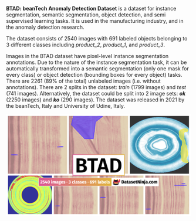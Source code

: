 **BTAD: beanTech Anomaly Detection Dataset** is a dataset for instance segmentation, semantic segmentation, object detection, and semi supervised learning tasks. It is used in the manufacturing industry, and in the anomaly detection research. 

The dataset consists of 2540 images with 691 labeled objects belonging to 3 different classes including *product_2*, *product_1*, and *product_3*.

Images in the BTAD dataset have pixel-level instance segmentation annotations. Due to the nature of the instance segmentation task, it can be automatically transformed into a semantic segmentation (only one mask for every class) or object detection (bounding boxes for every object) tasks. There are 2261 (89% of the total) unlabeled images (i.e. without annotations). There are 2 splits in the dataset: *train* (1799 images) and *test* (741 images). Alternatively, the dataset could be split into 2 image sets: ***ok*** (2250 images) and ***ko*** (290 images). The dataset was released in 2021 by the beanTech, Italy and University of Udine, Italy.

<img src="https://github.com/dataset-ninja/btad/raw/main/visualizations/poster.png">
